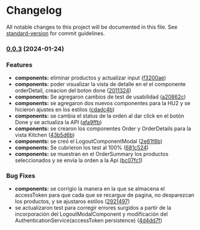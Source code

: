 # Changelog

All notable changes to this project will be documented in this file. See [standard-version](https://github.com/conventional-changelog/standard-version) for commit guidelines.

### [0.0.3](https://github.com/greysmpich/Burguer-Queen-API-Client/compare/v0.0.2...v0.0.3) (2024-01-24)


### Features

* **components:** eliminar productos y actualizar input ([f3200ae](https://github.com/greysmpich/Burguer-Queen-API-Client/commit/f3200aef832e8f720eede781136633ea8fb533a2))
* **components:** poder visualizar la vista de detalle en el el componente orderDetail, creacion del boton done ([2011324](https://github.com/greysmpich/Burguer-Queen-API-Client/commit/2011324966cb1ddaa1d046c749600b7af345fc73))
* **components:** Se agregaron cambios de test de usabilidad ([a20862c](https://github.com/greysmpich/Burguer-Queen-API-Client/commit/a20862c523c026bd754544419ae55d404b09da21))
* **components:** se agregaron dos nuevos componentes para la HU2 y se hicieron ajustes en los estilos ([cdadc4b](https://github.com/greysmpich/Burguer-Queen-API-Client/commit/cdadc4b02c219b3406f9191d7aefe9c5f29aee52))
* **components:** se cambia el status de la orden al dar click en el botón Done y se actualiza la API ([afa9ffb](https://github.com/greysmpich/Burguer-Queen-API-Client/commit/afa9ffb59474a6e31746d168700884375e3780eb))
* **components:** se crearon los componentes Order y OrderDetails para la vista Kitchen ([43b5d6b](https://github.com/greysmpich/Burguer-Queen-API-Client/commit/43b5d6be2e5764f20873c3a97468c8c363df41c4))
* **components:** se creó el LogoutComponentModal ([2e61f8b](https://github.com/greysmpich/Burguer-Queen-API-Client/commit/2e61f8b7c258903323be64b3c2492e9afae4f7d2))
* **components:** Se cubrieron los test al 100% ([681c524](https://github.com/greysmpich/Burguer-Queen-API-Client/commit/681c52486b5c662ee9426e75e6789351d3a8e515))
* **components:** se muestran en el OrderSummary los productos seleccionados y se envía la orden a la Api ([bc07fc1](https://github.com/greysmpich/Burguer-Queen-API-Client/commit/bc07fc1b669d600d632066cd3e087056e0bd932c))


### Bug Fixes

* **components:** se corrigio la manera en la que se almacena el accessToken para que cada que se recargue de pagina, no desparezcan los productos, y se ajustaros estilos ([2921497](https://github.com/greysmpich/Burguer-Queen-API-Client/commit/29214972a2327ef5e01eb08e312669824181a014))
* se actualizaron test para corregir errores surgidos a partir de la incorporación del LogoutModalComponent y modificación del AuthenticationService(accessToken persistence) ([4d4dd7f](https://github.com/greysmpich/Burguer-Queen-API-Client/commit/4d4dd7f79d58596fb574311f2d0777d5526ef468))



